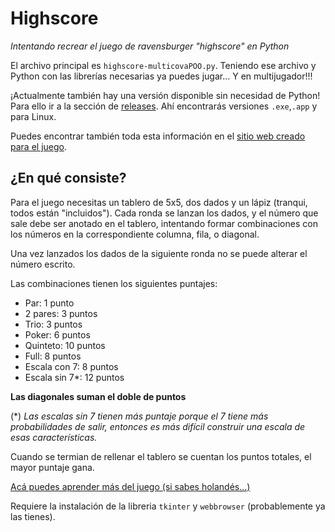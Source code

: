 # Highscore
*Intentando recrear el juego de ravensburger "highscore" en Python*


El archivo principal es `highscore-multicovaPOO.py`. Teniendo ese archivo y Python con las librerías necesarias ya puedes jugar... Y en multijugador!!!

¡Actualmente también hay una versión disponible sin necesidad de Python! Para ello ir a la sección de [releases](https://github.com/jdelvalle2002/highscore/releases). Ahí encontrarás versiones `.exe`,`.app` y para Linux.

Puedes encontrar también toda esta información en el [sitio web creado para el juego](https://highscore-on-python.netlify.app/).
## ¿En qué consiste?

Para el juego necesitas un tablero de 5x5, dos dados y un lápiz (tranqui, todos están "incluidos").
Cada ronda se lanzan los dados, y el número que sale debe ser anotado en el tablero, intentando formar combinaciones con los números en la correspondiente columna, fila, o diagonal.

Una vez lanzados los dados de la siguiente ronda no se puede alterar el número escrito.

Las combinaciones tienen los siguientes puntajes:
- Par: 1 punto
- 2 pares: 3 puntos
- Trio: 3 puntos
- Poker: 6 puntos
- Quinteto: 10 puntos
- Full: 8 puntos
- Escala con 7: 8 puntos
- Escala sin 7*: 12 puntos

**Las diagonales suman el doble de puntos**        

(*) *Las escalas sin 7 tienen más puntaje porque el 7 tiene más probabilidades de salir, entonces es más difícil construir una escala de esas características.*

Cuando se termian de rellenar el tablero se cuentan los puntos totales, el mayor puntaje gana.

[Acá puedes aprender más del juego (si sabes holandés...)](https://www.libble.eu/ravensburger-high-score/c582698/)



Requiere la instalación de la libreria `tkinter` y `webbrowser` (probablemente ya las tienes).


